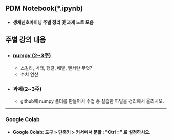## PDM Notebook(*.ipynb)  
- #### 생체신호마이닝 주별 정리 및 과제 노트 모음  

## 주별 강의 내용
* ### [numpy (2~3주)](https://github.com/Redwoods/Py/tree/master/pdm2020/my-note/numpy)  
  - 스칼라, 벡터, 행렬, 배열, 텐서란 무엇?
  - 수치 연산
  
* ### 과제(2~3주)  
  - github에 numpy 폴더를 만들어서 수업 중 실습한 파일을 정리해서 올리시오.
  
---
### Google Colab
- #### Google Colab: 도구 > 단축키 > 커서에서 분할 : "Ctrl =" 로 설정하시오.
